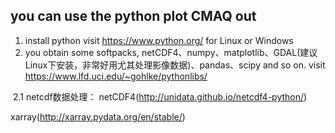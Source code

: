 ## you can use the python plot CMAQ out 
1. install python visit https://www.python.org/ for Linux or Windows
2. you obtain some softpacks, netCDF4、numpy、matplotlib、GDAL(建议Linux下安装，非常好用尤其处理影像数据)、pandas、scipy and so on. visit https://www.lfd.uci.edu/~gohlke/pythonlibs/

  2.1 netcdf数据处理：
  netCDF4(http://unidata.github.io/netcdf4-python/)
  
  xarray(http://xarray.pydata.org/en/stable/)

